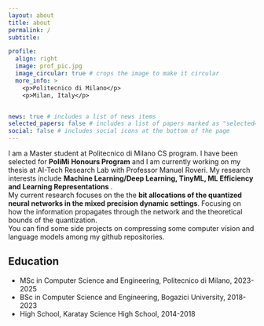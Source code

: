 ```yaml
---
layout: about
title: about
permalink: /
subtitle:

profile:
  align: right
  image: prof_pic.jpg
  image_circular: true # crops the image to make it circular
  more_info: >
    <p>Politecnico di Milano</p>
    <p>Milan, Italy</p>


news: true # includes a list of news items
selected_papers: false # includes a list of papers marked as "selected={true}"
social: false # includes social icons at the bottom of the page
---
```


I am a Master student at Politecnico di Milano CS program. I have been selected for <b>PoliMi Honours Program</b> and I am currently working on my thesis at AI-Tech Research Lab with Professor Manuel Roveri.
My research interests include <b> Machine Learning/Deep Learning, TinyML, ML Efficiency and Learning Representations </b>. <br>
My current research focuses on the the <b>bit allocations of the quantized neural networks in the mixed precision dynamic settings</b>. Focusing on how the information propagates through the network and the theoretical bounds of the quantization.<br>
You can find some side projects on compressing some computer vision and language models among my github repositories.

## Education
* MSc in Computer Science and Engineering, Politecnico di Milano, 2023-2025
* BSc in Computer Science and Engineering, Bogazici University, 2018-2023
* High School, Karatay Science High School, 2014-2018
